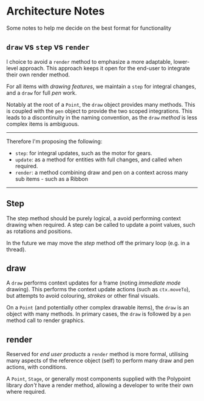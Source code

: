 # Architecture Notes

Some notes to help me decide on the best format for functionality


## `draw` vs `step` vs `render`

I choice to avoid a `render` method to emphasize a more adaptable, lower-level approach. This approach keeps it open for the end-user to integrate their own render method.

For all items with _drawing features_, we maintain a `step` for integral changes, and a `draw` for full _pen_ work.

Notably at the root of a `Point`, the `draw` object provides many methods. This is coupled with the `pen` object to provide the two scoped integrations.
This leads to a discontinuity in the naming convention, as the `draw` _method_ is less complex items is ambiguous.

---

Therefore I'm proposing the following:

+ `step`: for integral updates, such as the motor for gears.
+ `update`: as a method for entities with full changes, and called when required.
+ `render`: a method combining draw and pen on a context across many sub items - such as a Ribbon

---

## Step

The step method should be purely logical, a avoid performing context drawing when required. A step can be called to update a point values, such as rotations and positions.

In the future we may move the _step_ method off the primary loop (e.g. in a thread).


## draw

A `draw` performs context updates for a frame (noting _immediate mode_ drawing). This performs the context update actions (such as `ctx.moveTo`), but attempts to avoid colouring, _strokes_ or other final visuals.

On a `Point` (and potentially other complex drawable items), the `draw` is an object with many methods. In primary cases, the `draw` is followed by a `pen` method call to render graphics.


## render

Reserved for _end user products_ a `render` method is more formal, utilising many aspects of the reference object (self) to perform many draw and pen actions, with conditions.

A `Point`, `Stage`, or generally most components supplied with the Polypoint library _don't_ have a render method, allowing a developer to write their own where required.

